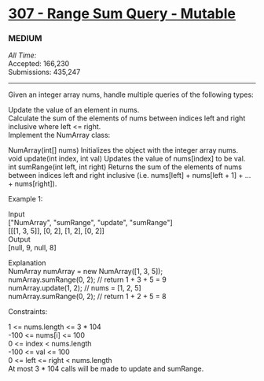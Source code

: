 # [307 - Range Sum Query - Mutable](https://leetcode.com/problems/range-sum-query-mutable/)    
### MEDIUM    

*All Time:*     
Accepted: 
166,230    
Submissions: 
435,247
____________________
Given an integer array nums, handle multiple queries of the following types:    
    
Update the value of an element in nums.    
Calculate the sum of the elements of nums between indices left and right inclusive where left <= right.    
Implement the NumArray class:    
    
NumArray(int[] nums) Initializes the object with the integer array nums.    
void update(int index, int val) Updates the value of nums[index] to be val.    
int sumRange(int left, int right) Returns the sum of the elements of nums between indices left and right inclusive (i.e. nums[left] + nums[left + 1] + ... + nums[right]).    
     
    
Example 1:    
    
Input    
["NumArray", "sumRange", "update", "sumRange"]    
[[[1, 3, 5]], [0, 2], [1, 2], [0, 2]]    
Output    
[null, 9, null, 8]    
    
Explanation    
NumArray numArray = new NumArray([1, 3, 5]);    
numArray.sumRange(0, 2); // return 1 + 3 + 5 = 9    
numArray.update(1, 2);   // nums = [1, 2, 5]    
numArray.sumRange(0, 2); // return 1 + 2 + 5 = 8    
     
    
Constraints:    
    
1 <= nums.length <= 3 * 104    
-100 <= nums[i] <= 100    
0 <= index < nums.length    
-100 <= val <= 100    
0 <= left <= right < nums.length    
At most 3 * 104 calls will be made to update and sumRange.    